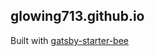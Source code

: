 ## glowing713.github.io

Built with [gatsby-starter-bee](https://github.com/JaeYeopHan/gatsby-starter-bee)
